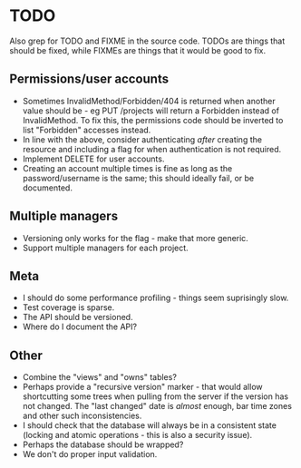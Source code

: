 # TODO #

Also grep for TODO and FIXME in the source code.
TODOs are things that should be fixed, while FIXMEs are things that it would
be good to fix.

## Permissions/user accounts ##

- Sometimes InvalidMethod/Forbidden/404 is returned when another value should
  be - eg PUT /projects will return a Forbidden instead of InvalidMethod.
  To fix this, the permissions code should be inverted to list "Forbidden"
  accesses instead.
- In line with the above, consider authenticating *after* creating the resource
  and including a flag for when authentication is not required.
- Implement DELETE for user accounts.
- Creating an account multiple times is fine as long as the password/username
  is the same; this should ideally fail, or be documented.

## Multiple managers ##

- Versioning only works for the flag - make that more generic.
- Support multiple managers for each project.

## Meta ##

- I should do some performance profiling - things seem suprisingly slow.
- Test coverage is sparse.
- The API should be versioned.
- Where do I document the API?

## Other ##

- Combine the "views" and "owns" tables?
- Perhaps provide a "recursive version" marker - that would allow shortcutting
  some trees when pulling from the server if the version has not changed.
  The "last changed" date is *almost* enough, bar time zones and other such
  inconsistencies.
- I should check that the database will always be in a consistent state
  (locking and atomic operations - this is also a security issue).
- Perhaps the database should be wrapped?
- We don't do proper input validation.

